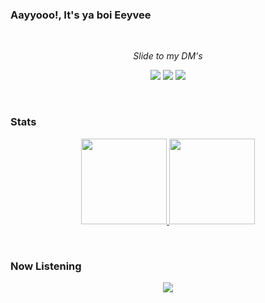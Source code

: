 ### Aayyooo!, It's ya boi Eeyvee

<br>
<p align="center">
  <i> Slide to my DM's</i>
  <p align="center">
      <img src="https://img.shields.io/badge/Facebook-1877F2?style=for-the-badge&logo=facebook&logoColor=white" href="https://web.facebook.com/alvincent.musa/">
      <img src="https://img.shields.io/badge/Instagram-E4405F?style=for-the-badge&logo=instagram&logoColor=white" href="https://www.instagram.com/eeyvee.0x4d/">
      <img src="https://img.shields.io/badge/LinkedIn-0077B5?style=for-the-badge&logo=linkedin&logoColor=white" href="https://www.linkedin.com/in/al-vincent-musa-8b273418a/">
  </p>
</p>

<br>

### Stats
<p align="center">
  <a href="https://github.com/anuraghazra/github-readme-stats">
    <img height="137px" src="https://github-readme-stats.vercel.app/api?username=eeyvee-0x4d&show_icons=true&theme=dark">
  </a>
  <a href="https://github.com/anuraghazra/github-readme-stats">
    <img height="137px" src="https://github-readme-stats.vercel.app/api/top-langs/?username=eeyvee-0x4d&theme=dark&layout=compact&card_width=400">
  </a>
</p>

<br>

<!-- [![Eeyvee's GitHub stats](https://github-readme-stats.vercel.app/api?username=eeyvee-0x4d&show_icons=true&theme=react)](https://github.com/anuraghazra/github-readme-stats)

[![Top Languages](https://github-readme-stats.vercel.app/api/top-langs/?username=eeyvee-0x4d&layout=compact&card_width=400)](https://github.com/anuraghazra/github-readme-stats)
 -->
### Now Listening
<p align="center">
  <img src="https://eeyvee-04xd.vercel.app/api/spotify" href="https://open.spotify.com/user/ghostmmxvii">
</p>

